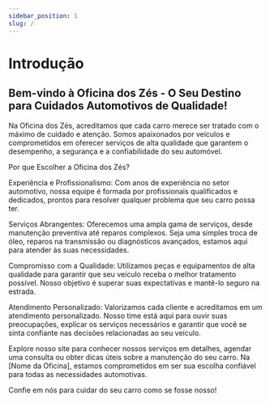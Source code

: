 ```yaml
---
sidebar_position: 1
slug: /
---
```


# Introdução

## Bem-vindo à Oficina dos Zés - O Seu Destino para Cuidados Automotivos de Qualidade!

Na Oficina dos Zés, acreditamos que cada carro merece ser tratado com o máximo de cuidado e atenção. Somos apaixonados por veículos e comprometidos em oferecer serviços de alta qualidade que garantem o desempenho, a segurança e a confiabilidade do seu automóvel.

Por que Escolher a Oficina dos Zés?

Experiência e Profissionalismo: Com anos de experiência no setor automotivo, nossa equipe é formada por profissionais qualificados e dedicados, prontos para resolver qualquer problema que seu carro possa ter.

Serviços Abrangentes: Oferecemos uma ampla gama de serviços, desde manutenção preventiva até reparos complexos. Seja uma simples troca de óleo, reparos na transmissão ou diagnósticos avançados, estamos aqui para atender às suas necessidades.

Compromisso com a Qualidade: Utilizamos peças e equipamentos de alta qualidade para garantir que seu veículo receba o melhor tratamento possível. Nosso objetivo é superar suas expectativas e mantê-lo seguro na estrada.

Atendimento Personalizado: Valorizamos cada cliente e acreditamos em um atendimento personalizado. Nosso time está aqui para ouvir suas preocupações, explicar os serviços necessários e garantir que você se sinta confiante nas decisões relacionadas ao seu veículo.

Explore nosso site para conhecer nossos serviços em detalhes, agendar uma consulta ou obter dicas úteis sobre a manutenção do seu carro. Na [Nome da Oficina], estamos comprometidos em ser sua escolha confiável para todas as necessidades automotivas.

Confie em nós para cuidar do seu carro como se fosse nosso!
